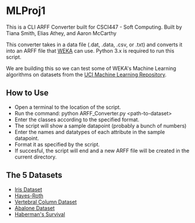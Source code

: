 # MLProj1

This is a CLI ARFF Converter built for CSCI447 - Soft Computing.
Built by Tiana Smith, Elias Athey, and Aaron McCarthy

This converter takes in a data file (.dat, .data, .csv, or .txt) and converts it into an ARFF file that [WEKA](http://www.cs.waikato.ac.nz/ml/weka/) can use. Python 3.x is required to run this script.

We are building this so we can test some of WEKA's Machine Learning algorithms on datasets from the [UCI Machine Learning Repository](http://archive.ics.uci.edu/ml/index.php).

## How to Use
- Open a terminal to the location of the script.
- Run the command: python ARFF_Converter.py \<path-to-dataset\>
- Enter the classes according to the specified format.
- The script will show a sample datapoint (probably a bunch of numbers)
- Enter the names and datatypes of each attribute in the sample datapoint.
- Format it as specified by the script.
- If succesful, the script will end and a new ARFF file will be created in the current directory.

## The 5 Datasets
- [Iris Dataset](http://archive.ics.uci.edu/ml/datasets/Iris)
- [Hayes-Roth](https://archive.ics.uci.edu/ml/datasets/Hayes-Roth)
- [Vertebral Column Dataset](http://archive.ics.uci.edu/ml/datasets/Vertebral+Column)
- [Abalone Dataset](http://archive.ics.uci.edu/ml/datasets/Abalone)
- [Haberman's Survival](http://archive.ics.uci.edu/ml/datasets/Haberman%27s+Survival)
